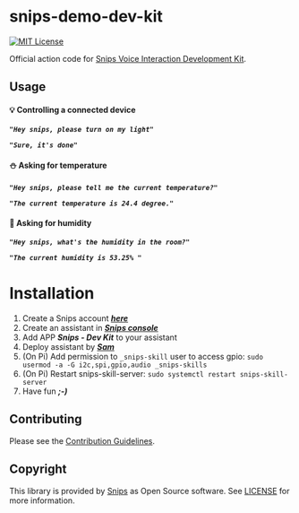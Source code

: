 # snips-demo-dev-kit

[![MIT License](https://img.shields.io/badge/license-MIT-blue.svg)](https://github.com/snipsco/snips-demo-dev-kit/blob/master/LICENSE)

Official action code for [Snips Voice Interaction Development Kit](https://www.seeedstudio.com/snips.html). 

## Usage

#### :bulb: Controlling a connected device

***```"Hey snips, please turn on my light"```***

***```"Sure, it's done"```***

#### :snowman: Asking for temperature

***```"Hey snips, please tell me the current temperature?"```***

***```"The current temperature is 24.4 degree."```***

#### :bamboo: Asking for humidity

***```"Hey snips, what's the humidity in the room?"```***

***```"The current humidity is 53.25% "```***

# Installation

1. Create a Snips account ***[here](https://console.snips.ai/?ref=Qr4Gq17mkPk)***
2. Create an assistant in ***[Snips console](https://console.snips.ai/)***
3. Add APP ***Snips - Dev Kit*** to your assistant
4. Deploy assistant by ***[Sam](https://snips.gitbook.io/documentation/console/deploy-your-assistant)***
5. (On Pi) Add permission to `_snips-skill` user to access gpio: `sudo usermod -a -G i2c,spi,gpio,audio _snips-skills`
6. (On Pi) Restart snips-skill-server: `sudo systemctl restart snips-skill-server`
7. Have fun ***;-)***

## Contributing

Please see the [Contribution Guidelines](https://github.com/snipsco/snips-demo-dev-kit/blob/master/CONTRIBUTING.md).

## Copyright

This library is provided by [Snips](https://www.snips.ai) as Open Source software. See [LICENSE](https://github.com/snipsco/snips-demo-dev-kit/blob/master/LICENSE) for more information.
